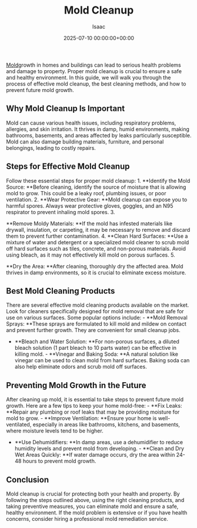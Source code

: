﻿---
title: Mold Cleanup
description: Mold growth in homes and buildings can lead to serious health problems and damage to property. Proper mold cleanup is crucial to ensure a safe and healthy...
slug: /mold-cleanup/
date: 2025-07-10 00:00:00+00:00
lastmod: 2025-07-10 00:00:00+03:00
author: Isaac
categories:

- Guide
tags:

- guide

- mold

- cleanup
layout: post
---

[Mold](https://pestpolicy.com/mold-vs-mildew/)growth in homes and buildings can lead to serious health problems and damage to property. Proper mold cleanup is crucial to ensure a safe and healthy environment. In this guide, we will walk you through the process of effective mold cleanup, the best cleaning methods, and how to prevent future mold growth.

##  Why Mold Cleanup Is Important

Mold can cause various health issues, including respiratory problems, allergies, and skin irritation. It thrives in damp, humid environments, making bathrooms, basements, and areas affected by leaks particularly susceptible. Mold can also damage building materials, furniture, and personal belongings, leading to costly repairs.

##  Steps for Effective Mold Cleanup

Follow these essential steps for proper mold cleanup: 1. **Identify the Mold Source: **Before cleaning, identify the source of moisture that is allowing mold to grow. This could be a leaky roof, plumbing issues, or poor ventilation. 2. **Wear Protective Gear: **Mold cleanup can expose you to harmful spores. Always wear protective gloves, goggles, and an N95 respirator to prevent inhaling mold spores. 3.

**Remove Moldy Materials: **If the mold has infested materials like drywall, insulation, or carpeting, it may be necessary to remove and discard them to prevent further contamination. 4. **Clean Hard Surfaces: **Use a mixture of water and detergent or a specialized mold cleaner to scrub mold off hard surfaces such as tiles, concrete, and non-porous materials. Avoid using bleach, as it may not effectively kill mold on porous surfaces. 5.

**Dry the Area: **After cleaning, thoroughly dry the affected area. Mold thrives in damp environments, so it is crucial to eliminate excess moisture.

##  Best Mold Cleaning Products

There are several effective mold cleaning products available on the market. Look for cleaners specifically designed for mold removal that are safe for use on various surfaces. Some popular options include: - **Mold Removal Sprays: **These sprays are formulated to kill mold and mildew on contact and prevent further growth. They are convenient for small cleanup jobs.

- **Bleach and Water Solution: **For non-porous surfaces, a diluted bleach solution (1 part bleach to 10 parts water) can be effective in killing mold. - **Vinegar and Baking Soda: **A natural solution like vinegar can be used to clean mold from hard surfaces. Baking soda can also help eliminate odors and scrub mold off surfaces.

##  Preventing Mold Growth in the Future

After cleaning up mold, it is essential to take steps to prevent future mold growth. Here are a few tips to keep your home mold-free: - **Fix Leaks: **Repair any plumbing or roof leaks that may be providing moisture for mold to grow. - **Improve Ventilation: **Ensure your home is well-ventilated, especially in areas like bathrooms, kitchens, and basements, where moisture levels tend to be higher.

- **Use Dehumidifiers: **In damp areas, use a dehumidifier to reduce humidity levels and prevent mold from developing. - **Clean and Dry Wet Areas Quickly: **If water damage occurs, dry the area within 24-48 hours to prevent mold growth.

##  Conclusion

Mold cleanup is crucial for protecting both your health and property. By following the steps outlined above, using the right cleaning products, and taking preventive measures, you can eliminate mold and ensure a safe, healthy environment. If the mold problem is extensive or if you have health concerns, consider hiring a professional mold remediation service.
